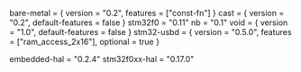 
bare-metal = { version = "0.2", features = ["const-fn"] }
cast = { version = "0.2", default-features = false }
stm32f0 = "0.11"
nb = "0.1"
void = { version = "1.0", default-features = false }
stm32-usbd = { version = "0.5.0", features = ["ram_access_2x16"], optional = true }

embedded-hal = "0.2.4"
stm32f0xx-hal = "0.17.0"